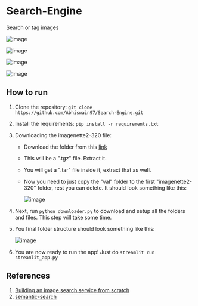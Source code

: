 # Search-Engine
Search or tag images

![image](https://github.com/Abhiswain97/Search-Engine/assets/54038552/b660fe63-faaf-4f45-afe0-f2082bc14cb1)

![image](https://github.com/Abhiswain97/Search-Engine/assets/54038552/91baa77c-ed1c-4db0-9215-5918e416de4c)

![image](https://github.com/Abhiswain97/Search-Engine/assets/54038552/910039de-bd9e-4189-9636-fc3b35b10be7)

![image](https://github.com/Abhiswain97/Search-Engine/assets/54038552/0ac91139-aa91-4cd1-8914-092533a04a52)

## How to run

1. Clone the repository: `git clone https://github.com/Abhiswain97/Search-Engine.git`
2. Install the requirements: `pip install -r requirements.txt`
3. Downloading the imagenette2-320 file:
   - Download the folder from this [link](https://s3.amazonaws.com/fast-ai-imageclas/imagenette2-320.tgz)
   - This will be a ".tgz" file. Extract it.
   - You will get a ".tar" file inside it, extract that as well.
   - Now you need to just copy the "val" folder to the first "imagenette2-320" folder, rest you can delete. It should look something like this:
  
     ![image](https://github.com/Abhiswain97/Search-Engine/assets/54038552/df6c0e39-a007-4f9e-aae5-05c4bbefd6c5)
4. Next, run `python downloader.py` to download and setup all the folders and files. This step will take some time.
5. You final folder structure should look something like this:

   ![image](https://github.com/Abhiswain97/Search-Engine/assets/54038552/dc6b1b7d-2ff1-43b5-80cb-3d2ac71fa7fa)

6. You are now ready to run the app! Just do `streamlit run streamlit_app.py`

## References

1. [Building an image search service from scratch](https://blog.insightdatascience.com/the-unreasonable-effectiveness-of-deep-learning-representations-4ce83fc663cf)
2. [semantic-search](https://github.com/hundredblocks/semantic-search)
